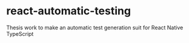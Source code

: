 # react-automatic-testing
Thesis work to make an automatic test generation suit for React Native TypeScript

